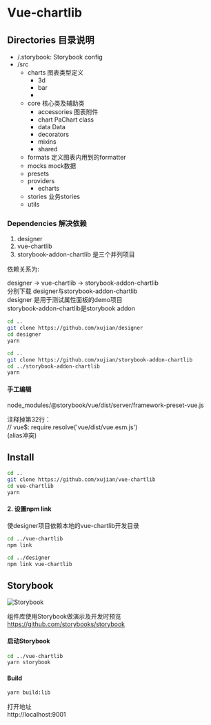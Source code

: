 # Vue-chartlib

## Directories 目录说明

* /.storybook: Storybook config
* /src
  * charts 图表类型定义
    * 3d
    * bar
    * 
  * core 核心类及辅助类
    * accessories 图表附件
    * chart PaChart class
    * data Data
    * decorators
    * mixins
    * shared
  * formats 定义图表内用到的formatter
  * mocks mock数据
  * presets
  * providers
    * echarts
  * stories 业务stories
  * utils  

### Dependencies 解决依赖

1. designer
1. vue-chartlib
1. storybook-addon-chartlib
是三个并列项目

依赖关系为:

designer → vue-chartlib → storybook-addon-chartlib  
分别下载 designer与storybook-addon-chartlib  
designer 是用于测试属性面板的demo项目  
storybook-addon-chartlib是storybook addon

```bash
cd ..
git clone https://github.com/xujian/designer
cd designer
yarn

cd ..
git clone https://github.com/xujian/storybook-addon-chartlib
cd ../storybook-addon-chartlib
yarn
```

#### 手工编辑
node_modules⁩/@storybook⁩/vue/⁨dist⁩/⁨server⁩/framework-preset-vue.js

注释掉第32行：  
// vue$: require.resolve('vue/dist/vue.esm.js')  
(alias冲突)

## Install

```bash
cd ..
git clone https://github.com/xujian/vue-chartlib
cd vue-chartlib
yarn
```


#### 2. 设置npm link
使designer项目依赖本地的vue-chartlib开发目录

```bash
cd ../vue-chartlib
npm link

cd ../designer
npm link vue-chartlib
```

## Storybook
![Storybook](https://cdn.jsdelivr.net/gh/storybooks/brand@master/badge/badge-storybook.svg)

组件库使用Storybook做演示及开发时预览  
https://github.com/storybooks/storybook

#### 启动Storybook

```bash 
cd ../vue-chartlib
yarn storybook
```

#### Build

```bash
yarn build:lib
```

打开地址  
http://localhost:9001